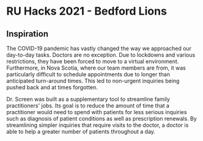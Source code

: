 # RU Hacks 2021 - Bedford Lions
 
## Inspiration

The COVID-19 pandemic has vastly changed the way we approached our day-to-day tasks. Doctors are no exception. Due to lockdowns and various restrictions, they have been forced to move to a virtual environment. Furthermore, in Nova Scotia, where our team members are from, it was particularly difficult to schedule appointments due to longer than anticipated turn-around times. This led to non-urgent inquiries being pushed back and at times forgotten.

Dr. Screen was built as a supplementary tool to streamline family practitioners' jobs. Its goal is to reduce the amount of time that a practitioner would need to spend with patients for less serious inquiries such as diagnosis of patient conditions as well as prescription renewals. By streamlining simpler inquiries that require visits to the doctor, a doctor is able to help a greater number of patients throughout a day.
